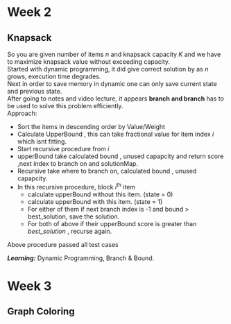 # Week 2
## Knapsack 
So you are given number of items *n* and knapsack capacity *K* and we have to maximize knapsack value without exceeding capacity.  
Started with dynamic programming, it did give correct solution by as *n* grows, execution time degrades.  
Next in order to save memory in dynamic one can only save current state and previous state.  
After going to notes and video lecture, it appears **branch and branch** has to be used to solve this problem efficiently.  
Approach:  
* Sort the items in descending order by Value/Weight
* Calculate UpperBound , this can take fractional value for item index *i* which isnt fitting.  
* Start recursive procedure from *i*  
* upperBound take calculated bound , unused capapcity and return score ,next index to branch on and solutionMap.  
* Recursive take where to branch on, calculated bound , unused capapcity.  
* In this recursive procedure, block *i*<sup>th</sup> item
    - calculate upperBound without this item. (state = 0)  
    - calculate upperBound with this item.  (state = 1) 
    - For either of them if next branch index is -1 and bound > best_solution, save the solution.  
    - For both of above if their upperBound score is greater than *best_solution* , recurse again.

Above procedure passed all test cases  

***Learning:*** Dynamic Programming, Branch & Bound.  

# Week 3
## Graph Coloring

